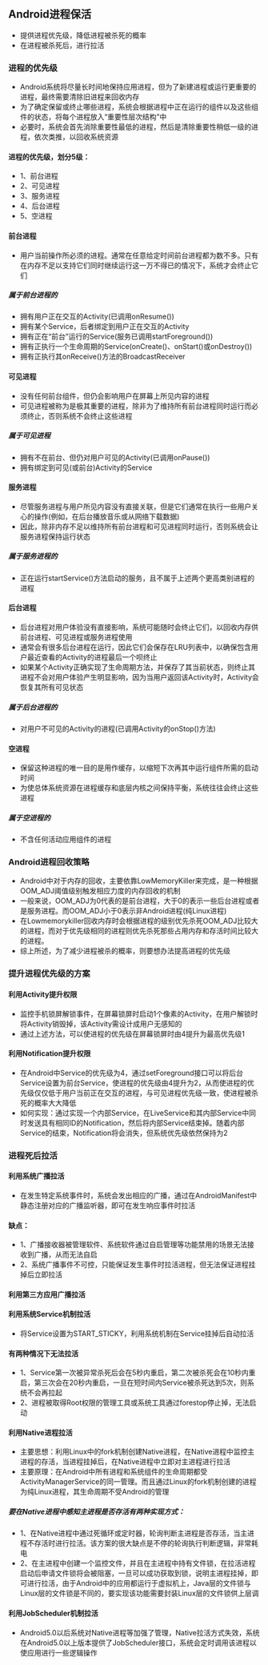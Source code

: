 ## Android进程保活

- 提供进程优先级，降低进程被杀死的概率
- 在进程被杀死后，进行拉活

### 进程的优先级

- Android系统将尽量长时间地保持应用进程，但为了新建进程或运行更重要的进程，最终需要清除旧进程来回收内存
- 为了确定保留或终止哪些进程，系统会根据进程中正在运行的组件以及这些组件的状态，将每个进程放入“重要性层次结构”中
- 必要时，系统会首先消除重要性最低的进程，然后是清除重要性稍低一级的进程，依次类推，以回收系统资源

#### 进程的优先级，划分5级：

- 1、前台进程
- 2、可见进程
- 3、服务进程
- 4、后台进程
- 5、空进程

#### 前台进程

- 用户当前操作所必须的进程。通常在任意给定时间前台进程都为数不多。只有在内存不足以支持它们同时继续运行这一万不得已的情况下，系统才会终止它们

##### 属于前台进程的

- 拥有用户正在交互的Activity(已调用onResume())
- 拥有某个Service，后者绑定到用户正在交互的Activity
- 拥有正在“前台”运行的Service(服务已调用startForeground())
- 拥有正执行一个生命周期的Service(onCreate()、onStart()或onDestroy())
- 拥有正执行其onReceive()方法的BroadcastReceiver

#### 可见进程

- 没有任何前台组件，但仍会影响用户在屏幕上所见内容的进程
- 可见进程被称为是极其重要的进程，除非为了维持所有前台进程同时运行而必须终止，否则系统不会终止这些进程

##### 属于可见进程

- 拥有不在前台、但仍对用户可见的Activity(已调用onPause())
- 拥有绑定到可见(或前台)Activity的Service

#### 服务进程

- 尽管服务进程与用户所见内容没有直接关联，但是它们通常在执行一些用户关心的操作(例如，在后台播放音乐或从网络下载数据)
- 因此，除非内存不足以维持所有前台进程和可见进程同时运行，否则系统会让服务进程保持运行状态

##### 属于服务进程的

- 正在运行startService()方法启动的服务，且不属于上述两个更高类别进程的进程

#### 后台进程

- 后台进程对用户体验没有直接影响，系统可能随时会终止它们，以回收内存供前台进程、可见进程或服务进程使用
- 通常会有很多后台进程在运行，因此它们会保存在LRU列表中，以确保包含用户最近查看的Activity的进程最后一个呗终止
- 如果某个Activity正确实现了生命周期方法，并保存了其当前状态，则终止其进程不会对用户体验产生明显影响，因为当用户返回该Activity时，Activity会恢复其所有可见状态

##### 属于后台进程的

- 对用户不可见的Activity的进程(已调用Activity的onStop()方法)

#### 空进程

- 保留这种进程的唯一目的是用作缓存，以缩短下次再其中运行组件所需的启动时间
- 为使总体系统资源在进程缓存和底层内核之间保持平衡，系统往往会终止这些进程

##### 属于空进程的

- 不含任何活动应用组件的进程

### Android进程回收策略

- Android中对于内存的回收，主要依靠LowMemoryKiller来完成，是一种根据OOM_ADJ阈值级别触发相应力度的内存回收的机制
- 一般来说，OOM_ADJ为0代表的是前台进程，大于0的表示一些后台进程或者是服务进程。而OOM_ADJ小于0表示非Android进程(纯Linux进程)
- 在Lowmemorykiller回收内存时会根据进程的级别优先杀死OOM_ADJ比较大的进程，而对于优先级相同的进程则优先杀死那些占用内存和存活时间比较大的进程。
- 综上所述，为了减少进程被杀的概率，则要想办法提高进程的优先级

### 提升进程优先级的方案

#### 利用Activity提升权限

- 监控手机锁屏解锁事件，在屏幕锁屏时启动1个像素的Activity，在用户解锁时将Activity销毁掉，该Activity需设计成用户无感知的
- 通过上述方法，可以使进程的优先级在屏幕锁屏时由4提升为最高优先级1

#### 利用Notification提升权限

- 在Android中Service的优先级为4，通过setForeground接口可以将后台Service设置为前台Service，使进程的优先级由4提升为2，从而使进程的优先级仅仅低于用户当前正在交互的进程，与可见进程优先级一致，使进程被杀死的概率大大降低
- 如何实现：通过实现一个内部Service，在LiveService和其内部Service中同时发送具有相同ID的Notification，然后将内部Service结束掉。随着内部Service的结束，Notification将会消失，但系统优先级依然保持为2

### 进程死后拉活

#### 利用系统广播拉活

- 在发生特定系统事件时，系统会发出相应的广播，通过在AndroidManifest中静态注册对应的广播监听器，即可在发生响应事件时拉活

#### 缺点：

- 1、广播接收器被管理软件、系统软件通过自启管理等功能禁用的场景无法接收到广播，从而无法自启
- 2、系统广播事件不可控，只能保证发生事件时拉活进程，但无法保证进程挂掉后立即拉活

#### 利用第三方应用广播拉活

#### 利用系统Service机制拉活

- 将Service设置为START_STICKY，利用系统机制在Service挂掉后自动拉活

#### 有两种情况下无法拉活

- 1、Service第一次被异常杀死后会在5秒内重启，第二次被杀死会在10秒内重启，第三次会在20秒内重启，一旦在短时间内Service被杀死达到5次，则系统不会再拉起
- 2、进程被取得Root权限的管理工具或系统工具通过forestop停止掉，无法启动

#### 利用Native进程拉活

- 主要思想：利用Linux中的fork机制创建Native进程，在Native进程中监控主进程的存活，当进程挂掉后，在Native进程中立即对主进程进行拉活
- 主要原理：在Android中所有进程和系统组件的生命周期都受ActivityManagerService的同一管理。而且通过Linux的fork机制创建的进程为纯Linux进程，其生命周期不受Android的管理

##### 要在Native进程中感知主进程是否存活有两种实现方式：

- 1、在Native进程中通过死循环或定时器，轮询判断主进程是否存活，当主进程不存活时进行拉活。该方案的很大缺点是不停的轮询执行判断逻辑，非常耗电
- 2、在主进程中创建一个监控文件，并且在主进程中持有文件锁，在拉活进程启动后申请文件锁将会被阻塞，一旦可以成功获取到锁，说明主进程挂掉，即可进行拉活，由于Android中的应用都运行于虚拟机上，Java层的文件锁与Linux层的文件锁是不同的，要实现该功能需要封装Linux层的文件锁供上层调

#### 利用JobScheduler机制拉活

- Android5.0以后系统对Native进程等加强了管理，Native拉活方式失效，系统在Android5.0以上版本提供了JobScheduler接口，系统会定时调用该进程以使应用进行一些逻辑操作